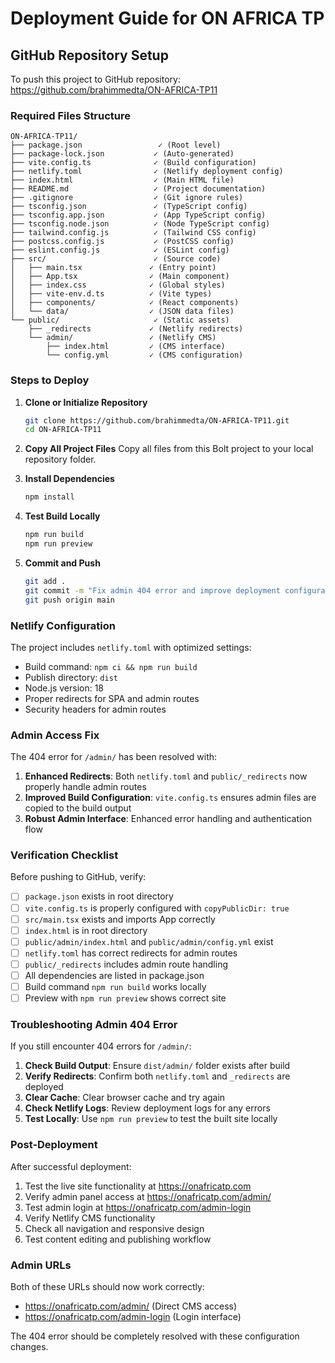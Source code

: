 # Deployment Guide for ON AFRICA TP

## GitHub Repository Setup

To push this project to GitHub repository: https://github.com/brahimmedta/ON-AFRICA-TP11

### Required Files Structure

```
ON-AFRICA-TP11/
├── package.json                 ✓ (Root level)
├── package-lock.json           ✓ (Auto-generated)
├── vite.config.ts              ✓ (Build configuration)
├── netlify.toml                ✓ (Netlify deployment config)
├── index.html                  ✓ (Main HTML file)
├── README.md                   ✓ (Project documentation)
├── .gitignore                  ✓ (Git ignore rules)
├── tsconfig.json               ✓ (TypeScript config)
├── tsconfig.app.json           ✓ (App TypeScript config)
├── tsconfig.node.json          ✓ (Node TypeScript config)
├── tailwind.config.js          ✓ (Tailwind CSS config)
├── postcss.config.js           ✓ (PostCSS config)
├── eslint.config.js            ✓ (ESLint config)
├── src/                        ✓ (Source code)
│   ├── main.tsx               ✓ (Entry point)
│   ├── App.tsx                ✓ (Main component)
│   ├── index.css              ✓ (Global styles)
│   ├── vite-env.d.ts          ✓ (Vite types)
│   ├── components/            ✓ (React components)
│   └── data/                  ✓ (JSON data files)
└── public/                     ✓ (Static assets)
    ├── _redirects             ✓ (Netlify redirects)
    └── admin/                 ✓ (Netlify CMS)
        ├── index.html         ✓ (CMS interface)
        └── config.yml         ✓ (CMS configuration)
```

### Steps to Deploy

1. **Clone or Initialize Repository**
   ```bash
   git clone https://github.com/brahimmedta/ON-AFRICA-TP11.git
   cd ON-AFRICA-TP11
   ```

2. **Copy All Project Files**
   Copy all files from this Bolt project to your local repository folder.

3. **Install Dependencies**
   ```bash
   npm install
   ```

4. **Test Build Locally**
   ```bash
   npm run build
   npm run preview
   ```

5. **Commit and Push**
   ```bash
   git add .
   git commit -m "Fix admin 404 error and improve deployment configuration"
   git push origin main
   ```

### Netlify Configuration

The project includes `netlify.toml` with optimized settings:
- Build command: `npm ci && npm run build`
- Publish directory: `dist`
- Node.js version: 18
- Proper redirects for SPA and admin routes
- Security headers for admin routes

### Admin Access Fix

The 404 error for `/admin/` has been resolved with:

1. **Enhanced Redirects**: Both `netlify.toml` and `public/_redirects` now properly handle admin routes
2. **Improved Build Configuration**: `vite.config.ts` ensures admin files are copied to the build output
3. **Robust Admin Interface**: Enhanced error handling and authentication flow

### Verification Checklist

Before pushing to GitHub, verify:
- [ ] `package.json` exists in root directory
- [ ] `vite.config.ts` is properly configured with `copyPublicDir: true`
- [ ] `src/main.tsx` exists and imports App correctly
- [ ] `index.html` is in root directory
- [ ] `public/admin/index.html` and `public/admin/config.yml` exist
- [ ] `netlify.toml` has correct redirects for admin routes
- [ ] `public/_redirects` includes admin route handling
- [ ] All dependencies are listed in package.json
- [ ] Build command `npm run build` works locally
- [ ] Preview with `npm run preview` shows correct site

### Troubleshooting Admin 404 Error

If you still encounter 404 errors for `/admin/`:

1. **Check Build Output**: Ensure `dist/admin/` folder exists after build
2. **Verify Redirects**: Confirm both `netlify.toml` and `_redirects` are deployed
3. **Clear Cache**: Clear browser cache and try again
4. **Check Netlify Logs**: Review deployment logs for any errors
5. **Test Locally**: Use `npm run preview` to test the built site locally

### Post-Deployment

After successful deployment:
1. Test the live site functionality at https://onafricatp.com
2. Verify admin panel access at https://onafricatp.com/admin/
3. Test admin login at https://onafricatp.com/admin-login
4. Verify Netlify CMS functionality
5. Check all navigation and responsive design
6. Test content editing and publishing workflow

### Admin URLs

Both of these URLs should now work correctly:
- https://onafricatp.com/admin/ (Direct CMS access)
- https://onafricatp.com/admin-login (Login interface)

The 404 error should be completely resolved with these configuration changes.